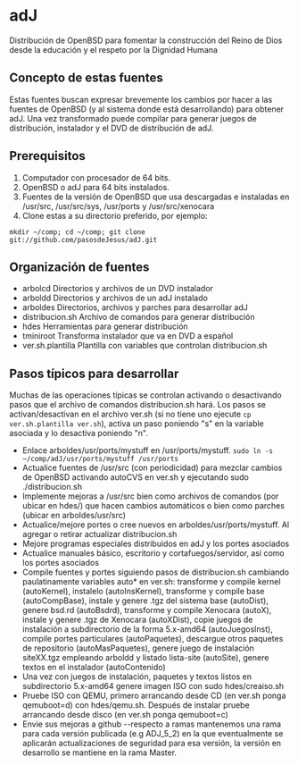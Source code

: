 adJ
===

Distribución de OpenBSD para fomentar la construcción del Reino de Dios 
desde la educación y el respeto por la Dignidad Humana


Concepto de estas fuentes
-------------------------

Estas fuentes buscan expresar brevemente los cambios por hacer a las fuentes de OpenBSD (y al sistema donde está desarrollando) para obtener adJ.  Una vez transformado puede compilar para generar juegos de distribución, instalador y el DVD de distribución de adJ.


Prerequisitos
-------------

1. Computador con procesador de 64 bits.
2. OpenBSD o adJ para 64 bits instalados.
3. Fuentes de la versión de OpenBSD que usa descargadas e instaladas en /usr/src, /usr/src/sys, /usr/ports y /usr/src/xenocara
4. Clone estas a su directorio preferido, por ejemplo:
```
mkdir ~/comp; cd ~/comp; git clone git://github.com/pasosdeJesus/adJ.git
```


Organización de fuentes
-----------------------

- arbolcd    Directorios y archivos de un DVD instalador
- arboldd    Directorios y archivos de un adJ instalado
- arboldes   Directorios, archivos y parches para desarrollar adJ
- distribucion.sh	Archivo de comandos para generar distribución
- hdes       Herramientas para generar distribución
- tminiroot  Transforma instalador que va en DVD a español
- ver.sh.plantilla	Plantilla con variables que controlan distribucion.sh



Pasos típicos para desarrollar
------------------------------

Muchas de las operaciones típicas se controlan activando o desactivando pasos 
que el archivo de comandos distribucion.sh hará.  Los pasos se 
activan/desactivan en el archivo ver.sh (si no tiene uno ejecute 
```cp ver.sh.plantilla ver.sh```), activa un paso poniendo "s" en la 
variable asociada y lo desactiva poniendo "n".

* Enlace arboldes/usr/ports/mystuff en /usr/ports/mystuff.  ```sudo ln -s ~/comp/adJ/usr/ports/mystuff /usr/ports```
* Actualice fuentes de /usr/src (con periodicidad) para mezclar cambios de OpenBSD activando autoCVS en ver.sh y ejecutando sudo ./distribucion.sh
* Implemente mejoras a /usr/src bien como archivos de comandos (por ubicar en hdes/) que hacen cambios automáticos o bien como parches (ubicar en arboldes/usr/src)
* Actualice/mejore portes o cree nuevos en arboldes/usr/ports/mystuff.  Al agregar o retirar actualizar distribucion.sh
* Mejore programas especiales distribuidos en adJ y los portes asociados
* Actualice manuales básico, escritorio y cortafuegos/servidor, así como los portes asociados
* Compile fuentes y portes siguiendo pasos de distribucion.sh cambiando paulatinamente variables auto* en ver.sh: transforme y compile kernel (autoKernel), instalelo (autoInsKernel), transforme y compile base (autoCompBase), instale y genere .tgz del sistema base (autoDist), genere bsd.rd (autoBsdrd), transforme y compile Xenocara (autoX), instale y genere .tgz de Xenocara (autoXDist), copie juegos de instalación a subdirectorio de la forma 5.x-amd64 (autoJuegosInst), compile portes particulares (autoPaquetes), descargue otros paquetes de repositorio (autoMasPaquetes), genere juego de instalación siteXX.tgz empleando arboldd y listado lista-site (autoSite), genere textos en el instalador (autoContenido)
* Una vez con juegos de instalación, paquetes y textos listos en subdirectorio 5.x-amd64 genere imagen ISO con sudo hdes/creaiso.sh
* Pruebe ISO con QEMU, primero arrancando desde CD (en ver.sh ponga qemuboot=d) con hdes/qemu.sh.  Después de instalar pruebe arrancando desde disco (en ver.sh ponga qemuboot=c)
* Envie sus mejoras a github --respecto a ramas mantenemos una rama para cada versión publicada (e.g ADJ_5_2) en la que eventualmente se aplicarán actualizaciones de seguridad para esa versión, la versión en desarrollo se mantiene en la rama Master.

